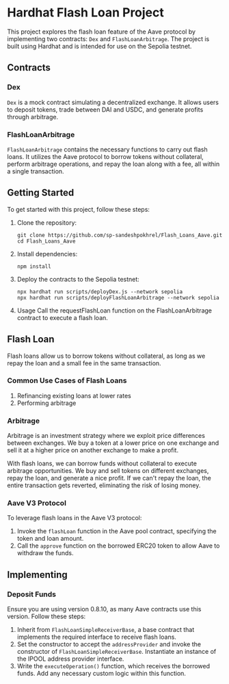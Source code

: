 # Hardhat Flash Loan Project

This project explores the flash loan feature of the Aave protocol by implementing two contracts: `Dex` and `FlashLoanArbitrage`. The project is built using Hardhat and is intended for use on the Sepolia testnet.

## Contracts

### Dex

`Dex` is a mock contract simulating a decentralized exchange. It allows users to deposit tokens, trade between DAI and USDC, and generate profits through arbitrage.

### FlashLoanArbitrage

`FlashLoanArbitrage` contains the necessary functions to carry out flash loans. It utilizes the Aave protocol to borrow tokens without collateral, perform arbitrage operations, and repay the loan along with a fee, all within a single transaction.

## Getting Started

To get started with this project, follow these steps:

1. Clone the repository:
    ```shell
    git clone https://github.com/sp-sandeshpokhrel/Flash_Loans_Aave.git
    cd Flash_Loans_Aave
    ```
2. Install dependencies:
    ```shell
    npm install
    ```
3. Deploy the contracts to the Sepolia testnet:
    ```shell
    npx hardhat run scripts/deployDex.js --network sepolia
    npx hardhat run scripts/deployFlashLoanArbitrage --network sepolia
    ```
4. Usage
   Call the requestFlashLoan function on the FlashLoanArbitrage contract to execute a flash loan.

## Flash Loan

Flash loans allow us to borrow tokens without collateral, as long as we repay the loan and a small fee in the same transaction.

### Common Use Cases of Flash Loans

1. Refinancing existing loans at lower rates
2. Performing arbitrage

### Arbitrage

Arbitrage is an investment strategy where we exploit price differences between exchanges. We buy a token at a lower price on one exchange and sell it at a higher price on another exchange to make a profit.

With flash loans, we can borrow funds without collateral to execute arbitrage opportunities. We buy and sell tokens on different exchanges, repay the loan, and generate a nice profit. If we can't repay the loan, the entire transaction gets reverted, eliminating the risk of losing money.

### Aave V3 Protocol

To leverage flash loans in the Aave V3 protocol:

1. Invoke the `flashLoan` function in the Aave pool contract, specifying the token and loan amount.
2. Call the `approve` function on the borrowed ERC20 token to allow Aave to withdraw the funds.

## Implementing

### Deposit Funds

Ensure you are using version 0.8.10, as many Aave contracts use this version. Follow these steps:

1. Inherit from `FlashLoanSimpleReceiverBase`, a base contract that implements the required interface to receive flash loans.
2. Set the constructor to accept the `addressProvider` and invoke the constructor of `FlashLoanSimpleReceiverBase`. Instantiate an instance of the IPOOL address provider interface.
3. Write the `executeOperation()` function, which receives the borrowed funds. Add any necessary custom logic within this function.
